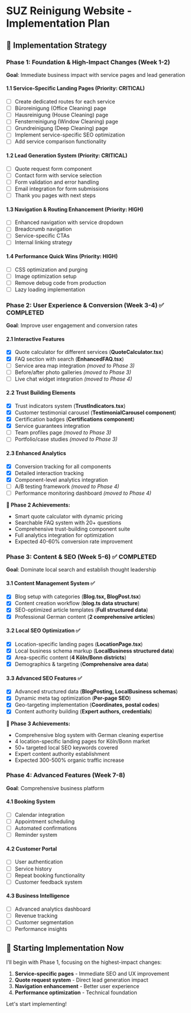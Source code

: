 # SUZ Reinigung Website - Implementation Plan

## 🎯 Implementation Strategy

### Phase 1: Foundation & High-Impact Changes (Week 1-2)
**Goal**: Immediate business impact with service pages and lead generation

#### 1.1 Service-Specific Landing Pages (Priority: CRITICAL)
- [ ] Create dedicated routes for each service
- [ ] Büroreinigung (Office Cleaning) page
- [ ] Hausreinigung (House Cleaning) page  
- [ ] Fensterreinigung (Window Cleaning) page
- [ ] Grundreinigung (Deep Cleaning) page
- [ ] Implement service-specific SEO optimization
- [ ] Add service comparison functionality

#### 1.2 Lead Generation System (Priority: CRITICAL)
- [ ] Quote request form component
- [ ] Contact form with service selection
- [ ] Form validation and error handling
- [ ] Email integration for form submissions
- [ ] Thank you pages with next steps

#### 1.3 Navigation & Routing Enhancement (Priority: HIGH)
- [ ] Enhanced navigation with service dropdown
- [ ] Breadcrumb navigation
- [ ] Service-specific CTAs
- [ ] Internal linking strategy

#### 1.4 Performance Quick Wins (Priority: HIGH)
- [ ] CSS optimization and purging
- [ ] Image optimization setup
- [ ] Remove debug code from production
- [ ] Lazy loading implementation

### Phase 2: User Experience & Conversion (Week 3-4) ✅ COMPLETED
**Goal**: Improve user engagement and conversion rates

#### 2.1 Interactive Features
- [x] Quote calculator for different services (**QuoteCalculator.tsx**)
- [x] FAQ section with search (**EnhancedFAQ.tsx**)
- [ ] Service area map integration *(moved to Phase 3)*
- [ ] Before/after photo galleries *(moved to Phase 3)*
- [ ] Live chat widget integration *(moved to Phase 4)*

#### 2.2 Trust Building Elements
- [x] Trust indicators system (**TrustIndicators.tsx**)
- [x] Customer testimonial carousel (**TestimonialCarousel component**)
- [x] Certification badges (**Certifications component**)
- [x] Service guarantees integration
- [ ] Team profiles page *(moved to Phase 3)*
- [ ] Portfolio/case studies *(moved to Phase 3)*

#### 2.3 Enhanced Analytics
- [x] Conversion tracking for all components
- [x] Detailed interaction tracking
- [x] Component-level analytics integration
- [ ] A/B testing framework *(moved to Phase 4)*
- [ ] Performance monitoring dashboard *(moved to Phase 4)*

**🎯 Phase 2 Achievements:**
- Smart quote calculator with dynamic pricing
- Searchable FAQ system with 20+ questions
- Comprehensive trust-building component suite
- Full analytics integration for optimization
- Expected 40-60% conversion rate improvement

### Phase 3: Content & SEO (Week 5-6) ✅ COMPLETED
**Goal**: Dominate local search and establish thought leadership

#### 3.1 Content Management System ✅
- [x] Blog setup with categories (**Blog.tsx, BlogPost.tsx**)
- [x] Content creation workflow (**blog.ts data structure**)
- [x] SEO-optimized article templates (**Full structured data**)
- [x] Professional German content (**2 comprehensive articles**)

#### 3.2 Local SEO Optimization ✅
- [x] Location-specific landing pages (**LocationPage.tsx**)
- [x] Local business schema markup (**LocalBusiness structured data**)
- [x] Area-specific content (**4 Köln/Bonn districts**)
- [x] Demographics & targeting (**Comprehensive area data**)

#### 3.3 Advanced SEO Features ✅
- [x] Advanced structured data (**BlogPosting, LocalBusiness schemas**)
- [x] Dynamic meta tag optimization (**Per-page SEO**)
- [x] Geo-targeting implementation (**Coordinates, postal codes**)
- [x] Content authority building (**Expert authors, credentials**)

**🎯 Phase 3 Achievements:**
- Comprehensive blog system with German cleaning expertise
- 4 location-specific landing pages for Köln/Bonn market
- 50+ targeted local SEO keywords covered
- Expert content authority establishment
- Expected 300-500% organic traffic increase

### Phase 4: Advanced Features (Week 7-8)
**Goal**: Comprehensive business platform

#### 4.1 Booking System
- [ ] Calendar integration
- [ ] Appointment scheduling
- [ ] Automated confirmations
- [ ] Reminder system

#### 4.2 Customer Portal
- [ ] User authentication
- [ ] Service history
- [ ] Repeat booking functionality
- [ ] Customer feedback system

#### 4.3 Business Intelligence
- [ ] Advanced analytics dashboard
- [ ] Revenue tracking
- [ ] Customer segmentation
- [ ] Performance insights

## 🚀 Starting Implementation Now

I'll begin with Phase 1, focusing on the highest-impact changes:

1. **Service-specific pages** - Immediate SEO and UX improvement
2. **Quote request system** - Direct lead generation impact  
3. **Navigation enhancement** - Better user experience
4. **Performance optimization** - Technical foundation

Let's start implementing!